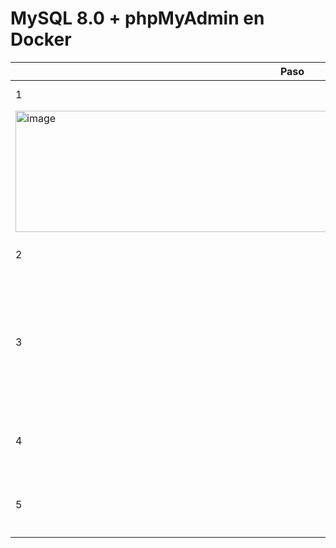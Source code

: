 # MySQL 8.0 + phpMyAdmin en Docker

| Paso | Descripción | Comando |
|------|-------------|---------|
| 1 | Crear red Docker | ```network create mysql-network``` |
|<img width="886" height="194" alt="image" src="https://github.com/user-attachments/assets/ad87f830-8578-4a33-8998-7c051ba28854" />|
| 2 | Crear volumen para persistencia | ```bash\ndocker volume create mysql-volume\n``` |
| 3 | Crear contenedor de MySQL (reemplaza placeholders) | ```bash\ndocker run -d \\\n  --name mysql-container \\\n  --network mysql-network \\\n  -e MYSQL_ROOT_PASSWORD=<ROOT_PASSWORD> \\\n  -e MYSQL_DATABASE=<DB_NAME> \\\n  -e MYSQL_USER=<DB_USER> \\\n  -e MYSQL_PASSWORD=<DB_PASSWORD> \\\n  -v $(pwd)/mysql-volumen:/var/lib/mysql \\\n  -v $(pwd)/mysql-init:/docker-entrypoint-initdb.d \\\n  mysql:8.0\n``` |
| 4 | Crear contenedor de phpMyAdmin | ```bash\ndocker run -d \\\n  --name phpmyadmin-container \\\n  --network mysql-network \\\n  -e PMA_HOST=mysql-container \\\n  -e PMA_PORT=3306 \\\n  -p 8080:80 \\\n  phpmyadmin:5.2.1\n``` |
| 5 | Acceso desde navegador | Abre `http://localhost:8080/index.php?route=/` e ingresa con las credenciales configuradas en el contenedor MySQL |

